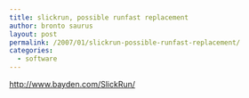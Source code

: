 ```yaml
---
title: slickrun, possible runfast replacement
author: bronto saurus
layout: post
permalink: /2007/01/slickrun-possible-runfast-replacement/
categories:
  - software
---
```

<a href="http://www.bayden.com/SlickRun/" target="_blank" >http://www.bayden.com/SlickRun/</a>